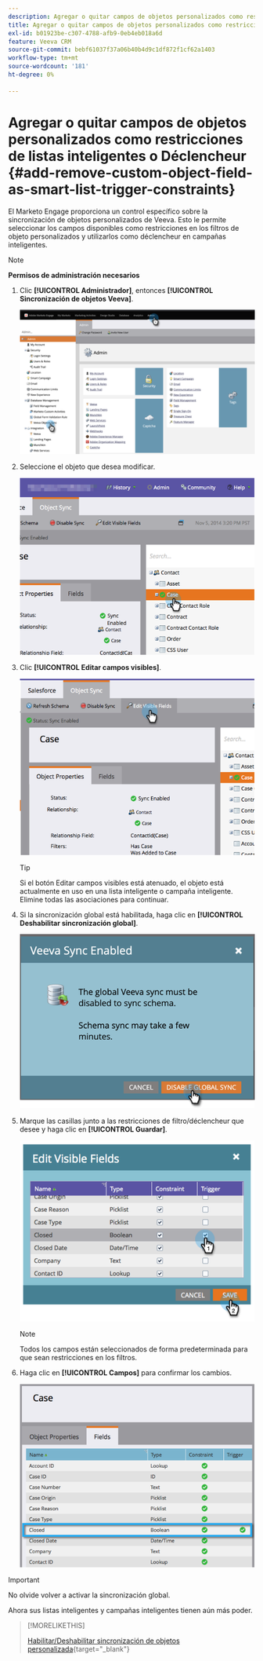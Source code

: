 ```yaml
---
description: Agregar o quitar campos de objetos personalizados como restricciones de listas inteligentes o Déclencheur - Documentos de Marketo - Documentación del producto
title: Agregar o quitar campos de objetos personalizados como restricciones de listas inteligentes o Déclencheur
exl-id: b01923be-c307-4788-afb9-0eb4eb018a6d
feature: Veeva CRM
source-git-commit: bebf61037f37a06b40b4d9c1df872f1cf62a1403
workflow-type: tm+mt
source-wordcount: '181'
ht-degree: 0%

---
```


# Agregar o quitar campos de objetos personalizados como restricciones de listas inteligentes o Déclencheur {#add-remove-custom-object-field-as-smart-list-trigger-constraints}

El Marketo Engage proporciona un control específico sobre la sincronización de objetos personalizados de Veeva. Esto le permite seleccionar los campos disponibles como restricciones en los filtros de objeto personalizados y utilizarlos como déclencheur en campañas inteligentes.

>[!NOTE]
>
>**Permisos de administración necesarios**

1. Clic **[!UICONTROL Administrador]**, entonces **[!UICONTROL Sincronización de objetos Veeva]**.

   ![](assets/add-remove-custom-object-field-as-smart-list-trigger-constraints-1.png)

1. Seleccione el objeto que desea modificar.

   ![](assets/add-remove-custom-object-field-as-smart-list-trigger-constraints-2.png)

1. Clic **[!UICONTROL Editar campos visibles]**.

   ![](assets/add-remove-custom-object-field-as-smart-list-trigger-constraints-3.png)

   >[!TIP]
   >
   >Si el botón Editar campos visibles está atenuado, el objeto está actualmente en uso en una lista inteligente o campaña inteligente. Elimine todas las asociaciones para continuar.

1. Si la sincronización global está habilitada, haga clic en **[!UICONTROL Deshabilitar sincronización global]**.

   ![](assets/add-remove-custom-object-field-as-smart-list-trigger-constraints-4.png)

1. Marque las casillas junto a las restricciones de filtro/déclencheur que desee y haga clic en **[!UICONTROL Guardar]**.

   ![](assets/add-remove-custom-object-field-as-smart-list-trigger-constraints-5.png)

   >[!NOTE]
   >
   >Todos los campos están seleccionados de forma predeterminada para que sean restricciones en los filtros.

1. Haga clic en **[!UICONTROL Campos]** para confirmar los cambios.

   ![](assets/add-remove-custom-object-field-as-smart-list-trigger-constraints-6.png)

>[!IMPORTANT]
>
>No olvide volver a activar la sincronización global.

Ahora sus listas inteligentes y campañas inteligentes tienen aún más poder.

>[!MORELIKETHIS]
>
>[Habilitar/Deshabilitar sincronización de objetos personalizada](/help/marketo/product-docs/crm-sync/veeva-crm-sync/sync-details/enable-disable-custom-object-sync.md){target="_blank"}
